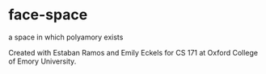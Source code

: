 # face-space
a space in which polyamory exists

Created with Estaban Ramos and Emily Eckels for CS 171 at Oxford College of Emory University.
